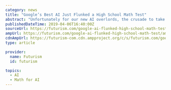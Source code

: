 ```yaml
---
category: news
title: "Google’s Best AI Just Flunked a High School Math Test"
abstract: "Unfortunately for our new AI overlords, the crusade to take over the world has been stopped in its tracks by an unlikely hurdle: a 16-year-old’s math test. Faced with the same level of exam that a 16-year-old in the U.K. would take, according to a new ..."
publishedDateTime: 2019-04-06T16:40:00Z
sourceUrl: https://futurism.com/google-ai-flunked-high-school-math-test
ampUrl: https://futurism.com/google-ai-flunked-high-school-math-test/amp
cdnAmpUrl: https://futurism-com.cdn.ampproject.org/c/s/futurism.com/google-ai-flunked-high-school-math-test/amp
type: article

provider:
  name: Futurism
  id: futurism

topics:
  - AI
  - Math for AI
---
```


